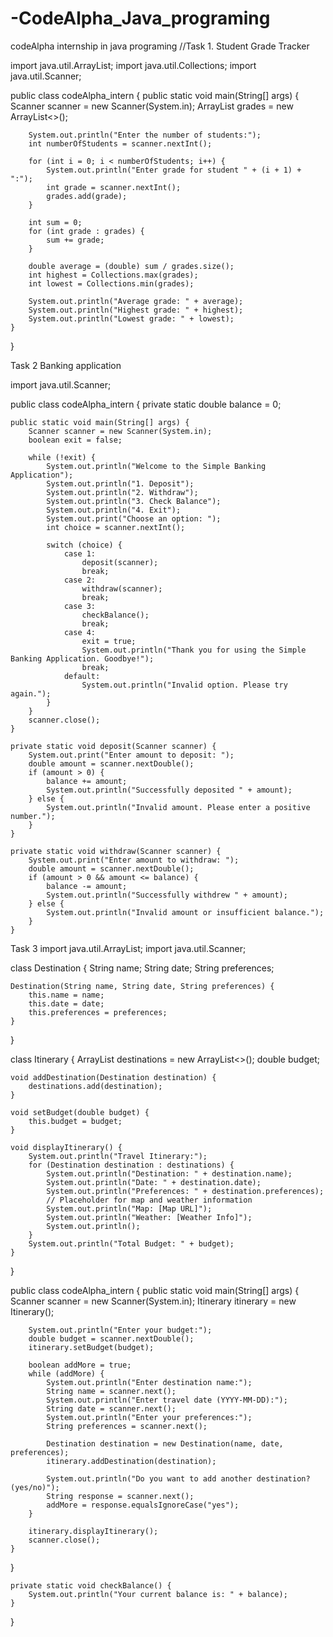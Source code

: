 # -CodeAlpha_Java_programing
codeAlpha internship in java programing
//Task 1.  Student Grade Tracker


import java.util.ArrayList;
import java.util.Collections;
import java.util.Scanner;

public class codeAlpha_intern {
    public static void main(String[] args) {
        Scanner scanner = new Scanner(System.in);
        ArrayList<Integer> grades = new ArrayList<>();

        System.out.println("Enter the number of students:");
        int numberOfStudents = scanner.nextInt();

        for (int i = 0; i < numberOfStudents; i++) {
            System.out.println("Enter grade for student " + (i + 1) + ":");
            int grade = scanner.nextInt();
            grades.add(grade);
        }

        int sum = 0;
        for (int grade : grades) {
            sum += grade;
        }

        double average = (double) sum / grades.size();
        int highest = Collections.max(grades);
        int lowest = Collections.min(grades);

        System.out.println("Average grade: " + average);
        System.out.println("Highest grade: " + highest);
        System.out.println("Lowest grade: " + lowest);
    }
}

Task 2 Banking application

import java.util.Scanner;

public class codeAlpha_intern {
    private static double balance = 0;

    public static void main(String[] args) {
        Scanner scanner = new Scanner(System.in);
        boolean exit = false;

        while (!exit) {
            System.out.println("Welcome to the Simple Banking Application");
            System.out.println("1. Deposit");
            System.out.println("2. Withdraw");
            System.out.println("3. Check Balance");
            System.out.println("4. Exit");
            System.out.print("Choose an option: ");
            int choice = scanner.nextInt();

            switch (choice) {
                case 1:
                    deposit(scanner);
                    break;
                case 2:
                    withdraw(scanner);
                    break;
                case 3:
                    checkBalance();
                    break;
                case 4:
                    exit = true;
                    System.out.println("Thank you for using the Simple Banking Application. Goodbye!");
                    break;
                default:
                    System.out.println("Invalid option. Please try again.");
            }
        }
        scanner.close();
    }

    private static void deposit(Scanner scanner) {
        System.out.print("Enter amount to deposit: ");
        double amount = scanner.nextDouble();
        if (amount > 0) {
            balance += amount;
            System.out.println("Successfully deposited " + amount);
        } else {
            System.out.println("Invalid amount. Please enter a positive number.");
        }
    }

    private static void withdraw(Scanner scanner) {
        System.out.print("Enter amount to withdraw: ");
        double amount = scanner.nextDouble();
        if (amount > 0 && amount <= balance) {
            balance -= amount;
            System.out.println("Successfully withdrew " + amount);
        } else {
            System.out.println("Invalid amount or insufficient balance.");
        }
    }

Task 3
import java.util.ArrayList;
import java.util.Scanner;

class Destination {
    String name;
    String date;
    String preferences;

    Destination(String name, String date, String preferences) {
        this.name = name;
        this.date = date;
        this.preferences = preferences;
    }
}

class Itinerary {
    ArrayList<Destination> destinations = new ArrayList<>();
    double budget;

    void addDestination(Destination destination) {
        destinations.add(destination);
    }

    void setBudget(double budget) {
        this.budget = budget;
    }

    void displayItinerary() {
        System.out.println("Travel Itinerary:");
        for (Destination destination : destinations) {
            System.out.println("Destination: " + destination.name);
            System.out.println("Date: " + destination.date);
            System.out.println("Preferences: " + destination.preferences);
            // Placeholder for map and weather information
            System.out.println("Map: [Map URL]");
            System.out.println("Weather: [Weather Info]");
            System.out.println();
        }
        System.out.println("Total Budget: " + budget);
    }
}

public class codeAlpha_intern {
    public static void main(String[] args) {
        Scanner scanner = new Scanner(System.in);
        Itinerary itinerary = new Itinerary();

        System.out.println("Enter your budget:");
        double budget = scanner.nextDouble();
        itinerary.setBudget(budget);

        boolean addMore = true;
        while (addMore) {
            System.out.println("Enter destination name:");
            String name = scanner.next();
            System.out.println("Enter travel date (YYYY-MM-DD):");
            String date = scanner.next();
            System.out.println("Enter your preferences:");
            String preferences = scanner.next();

            Destination destination = new Destination(name, date, preferences);
            itinerary.addDestination(destination);

            System.out.println("Do you want to add another destination? (yes/no)");
            String response = scanner.next();
            addMore = response.equalsIgnoreCase("yes");
        }

        itinerary.displayItinerary();
        scanner.close();
    }
}


    private static void checkBalance() {
        System.out.println("Your current balance is: " + balance);
    }
}

